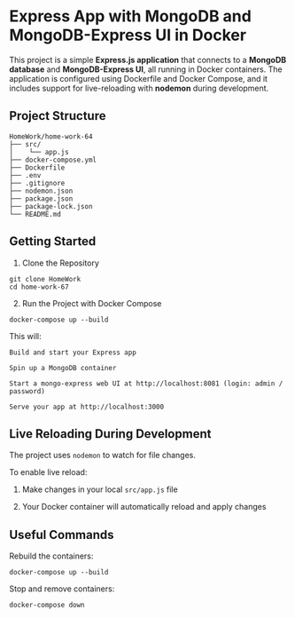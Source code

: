 # Express App with MongoDB and MongoDB-Express UI in Docker

This project is a simple **Express.js application** that connects to a **MongoDB database** and **MongoDB-Express UI**, all running in Docker containers. The application is configured using Dockerfile and Docker Compose, and it includes support for live-reloading with **nodemon** during development.

## Project Structure
```
HomeWork/home-work-64    
├── src/    
│    └── app.js    
├── docker-compose.yml
├── Dockerfile
├── .env    
├── .gitignore
├── nodemon.json    
├── package.json     
├── package-lock.json     
└── README.md     
```

## Getting Started

1. Clone the Repository

`git clone HomeWork`  
`cd home-work-67`

2. Run the Project with Docker Compose

`docker-compose up --build`

This will:

    Build and start your Express app

    Spin up a MongoDB container

    Start a mongo-express web UI at http://localhost:8081 (login: admin / password)

    Serve your app at http://localhost:3000

##  Live Reloading During Development
The project uses `nodemon` to watch for file changes.

To enable live reload:

1. Make changes in your local `src/app.js` file

2. Your Docker container will automatically reload and apply changes

## Useful Commands
Rebuild the containers:

`docker-compose up --build`

Stop and remove containers:

`docker-compose down`
